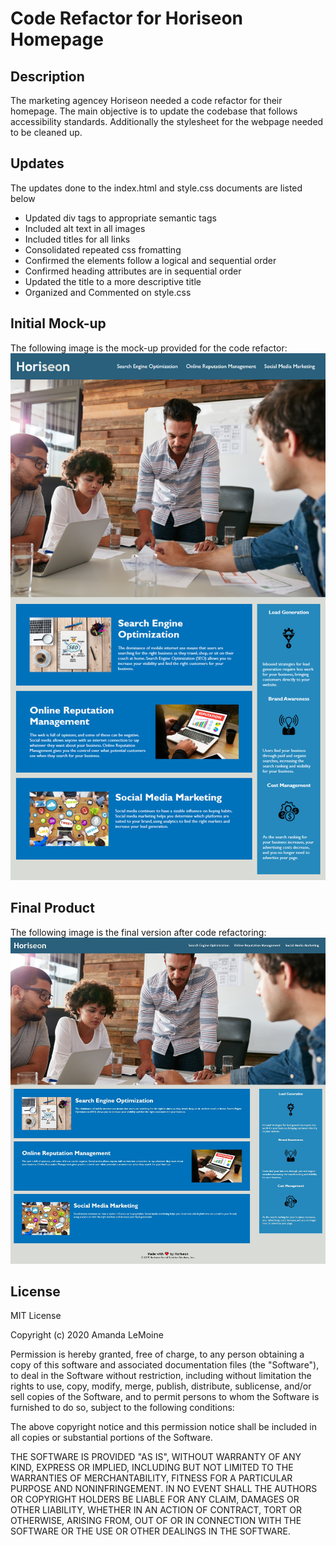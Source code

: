 # Code Refactor for Horiseon Homepage

## Description

The marketing agencey Horiseon needed a code refactor for their homepage. The main objective is to update the codebase that follows accessibility standards. Additionally the stylesheet for the webpage needed to be cleaned up.

## Updates

The updates done to the index.html and style.css documents are listed below
* Updated div tags to appropriate semantic tags
* Included alt text in all images
* Included titles for all links
* Consolidated repeated css fromatting
* Confirmed the elements follow a logical and sequential order
* Confirmed heading attributes are in sequential order
* Updated the title to a more descriptive title
* Organized and Commented on style.css

## Initial Mock-up
The following image is the mock-up provided for the code refactor:
![code refactor demo](./Assets/01-html-css-git-homework-demo.png)

## Final Product
The following image is the final version after code refactoring:
![code refactor demo](./Assets/HoriseonHomePage.png)

## License
MIT License

Copyright (c) 2020 Amanda LeMoine

Permission is hereby granted, free of charge, to any person obtaining a copy
of this software and associated documentation files (the "Software"), to deal
in the Software without restriction, including without limitation the rights
to use, copy, modify, merge, publish, distribute, sublicense, and/or sell
copies of the Software, and to permit persons to whom the Software is
furnished to do so, subject to the following conditions:

The above copyright notice and this permission notice shall be included in all
copies or substantial portions of the Software.

THE SOFTWARE IS PROVIDED "AS IS", WITHOUT WARRANTY OF ANY KIND, EXPRESS OR
IMPLIED, INCLUDING BUT NOT LIMITED TO THE WARRANTIES OF MERCHANTABILITY,
FITNESS FOR A PARTICULAR PURPOSE AND NONINFRINGEMENT. IN NO EVENT SHALL THE
AUTHORS OR COPYRIGHT HOLDERS BE LIABLE FOR ANY CLAIM, DAMAGES OR OTHER
LIABILITY, WHETHER IN AN ACTION OF CONTRACT, TORT OR OTHERWISE, ARISING FROM,
OUT OF OR IN CONNECTION WITH THE SOFTWARE OR THE USE OR OTHER DEALINGS IN THE
SOFTWARE.